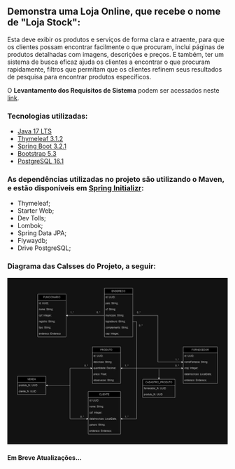 ## Demonstra uma Loja Online, que recebe o nome de "Loja Stock":

<p>Esta deve exibir os produtos e serviços de forma clara e atraente, para que os clientes possam encontrar facilmente o que procuram, inclui páginas de produtos detalhadas com imagens, descrições e preços.
E também, ter um sistema de busca eficaz ajuda os clientes a encontrar o que procuram rapidamente, filtros que permitam que os clientes refinem seus resultados de pesquisa para encontrar produtos específicos.</p>
<p>O <b>Levantamento dos Requisitos de Sistema</b> podem ser acessados neste <a href="https://github.com/mateuslph/lojaStock/blob/master/docs/Requirements%20Specification%20-%20Loja%20Stock.pdf">link</a>.</p>
<h3>Tecnologias utilizadas:</h3>
<ul>
  <li><a href="https://www.oracle.com/java/technologies/javase/jdk17-archive-downloads.html">Java 17 LTS</a></li>
  <li><a href="https://www.thymeleaf.org/">Thymeleaf 3.1.2</a></li>
  <li><a href="https://spring.io/">Spring Boot 3.2.1</a></li>
  <li><a href="https://getbootstrap.com/">Bootstrap 5.3</a></li>
  <li><a href="https://www.postgresql.org/">PostgreSQL 16.1</a></li>
</ul>

<h3>As dependências utilizadas no projeto são utilizando o Maven, e estão disponíveis em <a href="https://start.spring.io/">Spring Initializr</a>:</h3>
<ul>
  <li>Thymeleaf;</li>
  <li>Starter Web;</li>
  <li>Dev Tolls;</li>
  <li>Lombok;</li>
  <li>Spring Data JPA;</li>
  <li>Flywaydb;</li>
  <li>Drive PostgreSQL;</li>
</ul>

<h3>Diagrama das Calsses do Projeto, a seguir:</h3>
  <div>
    <img src="https://github.com/mateuslph/lojaStock/blob/master/imgs/Diagrama_de_Classe_lojaStock.jpg"></img>
  </div>

  <h4>Em Breve Atualizações...</h4>
